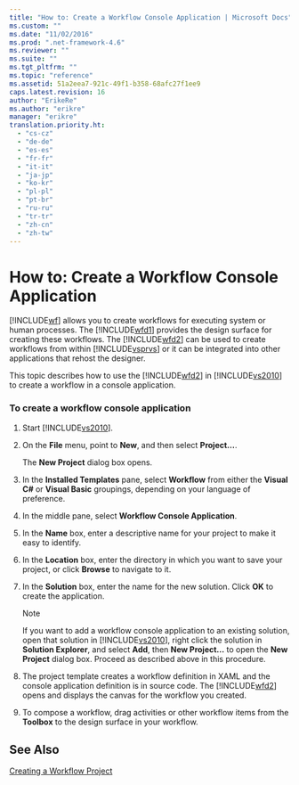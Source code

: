 ```yaml
---
title: "How to: Create a Workflow Console Application | Microsoft Docs"
ms.custom: ""
ms.date: "11/02/2016"
ms.prod: ".net-framework-4.6"
ms.reviewer: ""
ms.suite: ""
ms.tgt_pltfrm: ""
ms.topic: "reference"
ms.assetid: 51a2eea7-921c-49f1-b358-68afc27f1ee9
caps.latest.revision: 16
author: "ErikeRe"
ms.author: "erikre"
manager: "erikre"
translation.priority.ht: 
  - "cs-cz"
  - "de-de"
  - "es-es"
  - "fr-fr"
  - "it-it"
  - "ja-jp"
  - "ko-kr"
  - "pl-pl"
  - "pt-br"
  - "ru-ru"
  - "tr-tr"
  - "zh-cn"
  - "zh-tw"
---
```

# How to: Create a Workflow Console Application
[!INCLUDE[wf](../workflow-designer/includes/wf_md.md)] allows you to create workflows for executing system or human processes. The [!INCLUDE[wfd1](../workflow-designer/includes/wfd1_md.md)] provides the design surface for creating these workflows. The [!INCLUDE[wfd2](../workflow-designer/includes/wfd2_md.md)] can be used to create workflows from within [!INCLUDE[vsprvs](../code-quality/includes/vsprvs_md.md)] or it can be integrated into other applications that rehost the designer.  
  
 This topic describes how to use the [!INCLUDE[wfd2](../workflow-designer/includes/wfd2_md.md)] in [!INCLUDE[vs2010](../misc/includes/vs2010_md.md)] to create a workflow in a console application.  
  
### To create a workflow console application  
  
1.  Start [!INCLUDE[vs2010](../misc/includes/vs2010_md.md)].  
  
2.  On the **File** menu, point to **New**, and then select **Project…**.  
  
     The **New Project** dialog box opens.  
  
3.  In the **Installed Templates** pane, select **Workflow** from either the **Visual C#** or **Visual Basic** groupings, depending on your language of preference.  
  
4.  In the middle pane, select **Workflow Console Application**.  
  
5.  In the **Name** box, enter a descriptive name for your project to make it easy to identify.  
  
6.  In the **Location** box, enter the directory in which you want to save your project, or click **Browse** to navigate to it.  
  
7.  In the **Solution** box, enter the name for the new solution. Click **OK** to create the application.  
  
    > [!NOTE]
    >  If you want to add a workflow console application to an existing solution, open that solution in [!INCLUDE[vs2010](../misc/includes/vs2010_md.md)], right click the solution in **Solution Explorer**, and select **Add**, then **New Project…** to open the **New Project** dialog box. Proceed as described above in this procedure.  
  
8.  The project template creates a workflow definition in XAML and the console application definition is in source code. The [!INCLUDE[wfd2](../workflow-designer/includes/wfd2_md.md)] opens and displays the canvas for the workflow you created.  
  
9. To compose a workflow, drag activities or other workflow items from the **Toolbox** to the design surface in your workflow.  
  
## See Also  
 [Creating a Workflow Project](../workflow-designer/creating-a-workflow-project.md)